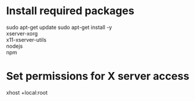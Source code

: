 # Install required packages
sudo apt-get update
sudo apt-get install -y \
  xserver-xorg \
  x11-xserver-utils \
  nodejs \
  npm

# Set permissions for X server access
xhost +local:root